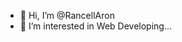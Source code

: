 - 👋 Hi, I’m @RancellAron
- 👀 I’m interested in Web Developing...

<!---
RancellAron/RancellAron is a ✨ special ✨ repository because its `README.md` (this file) appears on your GitHub profile.
You can click the Preview link to take a look at your changes.
--->
